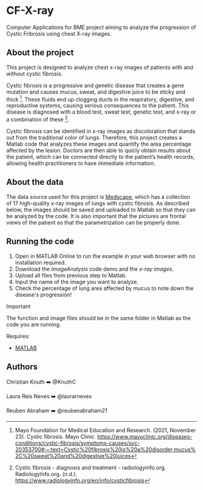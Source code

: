 # CF-X-ray
Computer Applications for BME project aiming to analyze the progression of Cystic Fribrosis using chest X-ray images.

## About the project
This project is designed to analyze chest x-ray images of patients with and without cystic fibrosis.

Cystic fibrosis is a progressive and genetic disease that creates a gene mutation and causes mucus, sweat, and digestive juice to be sticky and thick [^1]. These fluids end up clogging ducts in the respiratory, digestive, and reproductive systems, causing serious consequences to the patient. This disease is diagnosed with a blood test, sweat test, genetic test, and x-ray or a combination of these [^2].

Cystic fibrosis can be identified in x-ray images as discoloration that stands out from the traditional color of lungs. Therefore, this project creates a Matlab code that analyzes these images and quantify the area percentage affected by the lesion. Doctors are then able to quicly obtain results about the patient, which can be connected directly to the patient’s health records, allowing health practitioners to have immediate information. 

## About the data
The data source used for this project is [Medscape](https://emedicine.medscape.com/article/354931-overview?form=fpf), which has a collection of 17 high-quality x-ray images of lungs with cystic fibrosis. As described below, the images should be saved and uploaded to Matlab so that they can be analyzed by the code. It is also important that the pictures are frontal views of the patient so that the parametrization can be properly done. 

## Running the code
1. Open in MATLAB Online to run the example in your web browser with no installation required.
2. Download the _ImageAnalysis_ code demo and the _x-ray images_.
3. Upload all files from previous step to Matlab.
4. Input the name of the image you want to analyze.
5. Check the percentage of lung area affected by mucus to note down the disease's progression!

>[!IMPORTANT]
>The function and image files should be in the same folder in Matlab as the code you are running.

Requires:

* [MATLAB](https://www.mathworks.com/products/matlab.html)
 
## Authors
Christian Knuth ➡️ @KnuthC

Laura Reis Neves ➡️ @laurarneves

Reuben Abraham ➡️ @reubenabraham21
[^1]: Mayo Foundation for Medical Education and Research. (2021, November 23). Cystic fibrosis. Mayo Clinic. https://www.mayoclinic.org/diseases-conditions/cystic-fibrosis/symptoms-causes/syc-20353700#:~:text=Cystic%20fibrosis%20is%20a%20disorder,mucus%2C%20sweat%20and%20digestive%20juices 
[^2]: Cystic fibrosis - diagnosis and treatment - radiologyinfo.org. RadiologyInfo.org. (n.d.). https://www.radiologyinfo.org/en/info/cysticfibrosis 
